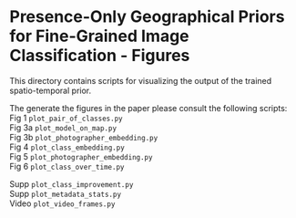 # Presence-Only Geographical Priors for Fine-Grained Image Classification - Figures

This directory contains scripts for visualizing the output of the trained spatio-temporal prior.  

The generate the figures in the paper please consult the following scripts:  
Fig 1  `plot_pair_of_classes.py`  
Fig 3a `plot_model_on_map.py`  
Fig 3b `plot_photographer_embedding.py`  
Fig 4  `plot_class_embedding.py`  
Fig 5  `plot_photographer_embedding.py`  
Fig 6  `plot_class_over_time.py`  

Supp   `plot_class_improvement.py`  
Supp   `plot_metadata_stats.py`    
Video  `plot_video_frames.py`  